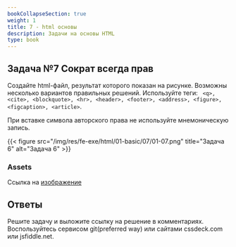 ```yaml
---
bookCollapseSection: true
weight: 1
title: 7 - html основы
description: Задачи на основы HTML
type: book
---
```

## Задача №7 Сократ всегда прав

Создайте html-файл, результат которого показан на рисунке. Возможны несколько вариантов правильных решений. Используйте теги: ``` <q>, <cite>, <blockquote>, <hr>, <header>, <footer>, <address>, <figure>, <figcaption>, <article>```.

При вставке символа авторского права не используйте мнемоническую запись.

{{< figure src="/img/res/fe-exe/html/01-basic/07/01-07.png" title="Задача 6" alt="Задача 6" >}}

### Assets

Ссылка на [изображение](/img/res/fe-exe/html/01-basic/07/time.jpg) 

## Ответы

Решите задачу и выложите ссылку на решение в комментариях.
Воспользуйтесь сервисом git(preferred way) или сайтами cssdeck.com или jsfiddle.net.